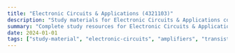 ```yaml
---
title: "Electronic Circuits & Applications (4321103)"
description: "Study materials for Electronic Circuits & Applications course including syllabus, papers, and solutions"
summary: "Complete study resources for Electronic Circuits & Applications (4321103) - EC Semester 2"
date: 2024-01-01
tags: ["study-material", "electronic-circuits", "amplifiers", "transistors", "semester-2", "ec", "4321103"]
---
```

